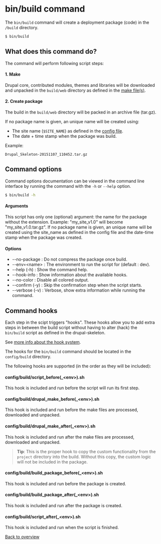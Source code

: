# bin/build command
The `bin/build` command will create a deployment package (code) in the `/build`
directory.

```bash
$ bin/build
```



## What does this command do?
The command will perform following script steps:

#### 1. Make
Drupal core, contributed modules, themes and libraries will be downloaded and
unpacked in the `build/web` directory as defined in the
[make file(s)][link-config-make].

#### 2. Create package
The build in the `build/web` directory will be packed in an archive file
(tar.gz).

If no package name is given, an unique name will be created using:

- The site name (`$SITE_NAME`) as defined in the
  [config file][link-config-config].
- The date + time stamp when the package was build.

Example:

```
Drupal_Skeleton-20151107_110452.tar.gz
```



## Command options
Command options documentation can be viewed in the command line interface by
running the command with the `-h` or `--help` option.

```bash
$ bin/build -h
```

#### Arguments
This script has only one (optional) argument: the name for the package without
the extension. Example: "my_site_v1.0" will become "my_site_v1.0.tar.gz".
If no package name is given, an unique name will be created using the site_name
as defined in the config file and the date-time stamp when the package was
created.

#### Options
- --no-package : Do not compress the package once build.
- --env=\<name\> : The environment to run the script for (default : dev).
- --help (-h) : Show the command help.
- --hook-info : Show information about the available hooks.
- --no-color : Disable all colored output.
- --confirm (-y) : Skip the confirmation step when the script starts.
- --verbose (-v) : Verbose, show extra information while running the command.



## Command hooks
Each step in the scipt triggers "hooks". These hooks allow you to add extra
steps in between the build script without having to alter (hack) the
`bin/build` script as defined in the drupal-skeleton.

See [more info about the hook system][link-hooks].

The hooks for the `bin/build` command should be located in the
`config/build` directory.

The following hooks are supported (in the order as they will be included):


#### config/build/script_before(_\<env\>).sh
This hook is included and run before the script will run its first step.

#### config/build/drupal_make_before(_\<env\>).sh
This hook is included and run before the make files are processed, downloaded
and unpacked.

#### config/build/drupal_make_after(_\<env\>).sh
This hook is included and run after the make files are processed, downloaded
and unpacked.

> **Tip**: This is the proper hook to copy the custom functionality from the
> `project` directory into the build. Without this copy, the custom logic will
> not be included in the package.

#### config/build/build_package_before(_\<env\>).sh
This hook is included and run before the package is created.

#### config/build/build_package_after(_\<env\>).sh
This hook is included and run after the package is created.

#### config/build/script_after(_\<env\>).sh
This hook is included and run when the script is finished.



[Back to overview][link-overview]



[link-config-config]: config-config.md
[link-config-make]: config-make.md
[link-hooks]: hooks.md

[link-overview]: README.md
